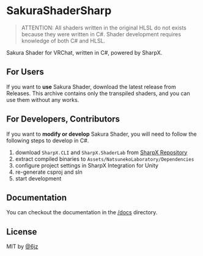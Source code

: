 # SakuraShaderSharp

> ATTENTION: All shaders written in the original HLSL do not exists because they were written in C#.
> Shader development requires knowledge of both C# and HLSL.

Sakura Shader for VRChat, written in C#, powered by SharpX.

## For Users

If you want to **use** Sakura Shader, download the latest release from Releases.
This archive contains only the transpiled shaders, and you can use them without any works.

## For Developers, Contributors

If you want to **modify or develop** Sakura Shader, you will need to follow the following steps to develop in C#.

1. download `SharpX.CLI` and `SharpX.ShaderLab` from [SharpX Repository](https://github.com/mika-f/SharpX)
2. extract compiled binaries to `Assets/NatsunekoLaboratory/Dependencies`
3. configure project settings in SharpX Integration for Unity
4. re-generate csproj and sln
5. start development

## Documentation

You can checkout the documentation in the [/docs](/docs) directory.

## License

MIT by [@6jz](https://twitter.com/6jz)
